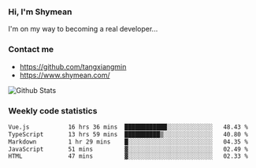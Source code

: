 ### Hi, I'm Shymean

I'm on my way to becoming a real developer...

### Contact me

- <https://github.com/tangxiangmin>
- <https://www.shymean.com/>

![Github Stats](https://github-readme-stats.vercel.app/api?username=tangxiangmin&show_icons=true&theme=dark)


###  Weekly code statistics

<!--START_SECTION:waka-->

```txt
Vue.js           16 hrs 36 mins  ████████████░░░░░░░░░░░░░   48.43 %
TypeScript       13 hrs 59 mins  ██████████▒░░░░░░░░░░░░░░   40.80 %
Markdown         1 hr 29 mins    █░░░░░░░░░░░░░░░░░░░░░░░░   04.35 %
JavaScript       51 mins         ▓░░░░░░░░░░░░░░░░░░░░░░░░   02.49 %
HTML             47 mins         ▓░░░░░░░░░░░░░░░░░░░░░░░░   02.33 %
```

<!--END_SECTION:waka-->